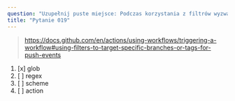```yaml
---
question: "Uzupełnij puste miejsce: Podczas korzystania z filtrów wyzwalania zdarzeń `push` możesz używać wzorców <____>, aby skierować działania na wiele gałęzi"
title: "Pytanie 019"
---
```


> https://docs.github.com/en/actions/using-workflows/triggering-a-workflow#using-filters-to-target-specific-branches-or-tags-for-push-events
1. [x] glob
1. [ ] regex
1. [ ] scheme
1. [ ] action

